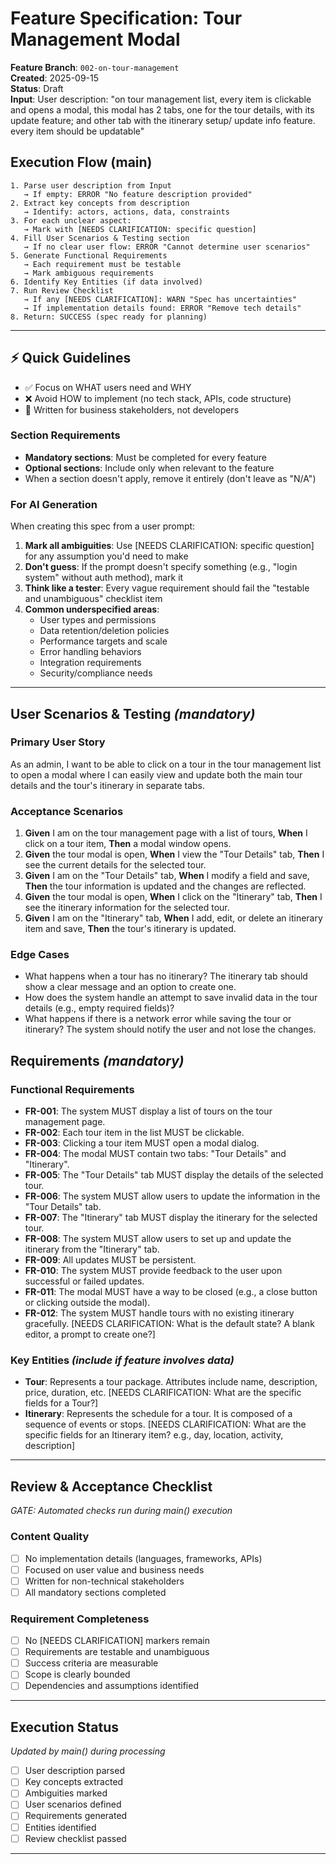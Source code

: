 # Feature Specification: Tour Management Modal

**Feature Branch**: `002-on-tour-management`  
**Created**: 2025-09-15  
**Status**: Draft  
**Input**: User description: "on tour management list, every item is clickable and opens a modal, this modal has 2 tabs, one for the tour details, with its update feature; and other tab with the itinerary setup/ update info feature. every item should be updatable"

## Execution Flow (main)
```
1. Parse user description from Input
   → If empty: ERROR "No feature description provided"
2. Extract key concepts from description
   → Identify: actors, actions, data, constraints
3. For each unclear aspect:
   → Mark with [NEEDS CLARIFICATION: specific question]
4. Fill User Scenarios & Testing section
   → If no clear user flow: ERROR "Cannot determine user scenarios"
5. Generate Functional Requirements
   → Each requirement must be testable
   → Mark ambiguous requirements
6. Identify Key Entities (if data involved)
7. Run Review Checklist
   → If any [NEEDS CLARIFICATION]: WARN "Spec has uncertainties"
   → If implementation details found: ERROR "Remove tech details"
8. Return: SUCCESS (spec ready for planning)
```

---

## ⚡ Quick Guidelines
- ✅ Focus on WHAT users need and WHY
- ❌ Avoid HOW to implement (no tech stack, APIs, code structure)
- 👥 Written for business stakeholders, not developers

### Section Requirements
- **Mandatory sections**: Must be completed for every feature
- **Optional sections**: Include only when relevant to the feature
- When a section doesn't apply, remove it entirely (don't leave as "N/A")

### For AI Generation
When creating this spec from a user prompt:
1. **Mark all ambiguities**: Use [NEEDS CLARIFICATION: specific question] for any assumption you'd need to make
2. **Don't guess**: If the prompt doesn't specify something (e.g., "login system" without auth method), mark it
3. **Think like a tester**: Every vague requirement should fail the "testable and unambiguous" checklist item
4. **Common underspecified areas**:
   - User types and permissions
   - Data retention/deletion policies  
   - Performance targets and scale
   - Error handling behaviors
   - Integration requirements
   - Security/compliance needs

---

## User Scenarios & Testing *(mandatory)*

### Primary User Story
As an admin, I want to be able to click on a tour in the tour management list to open a modal where I can easily view and update both the main tour details and the tour's itinerary in separate tabs.

### Acceptance Scenarios
1. **Given** I am on the tour management page with a list of tours, **When** I click on a tour item, **Then** a modal window opens.
2. **Given** the tour modal is open, **When** I view the "Tour Details" tab, **Then** I see the current details for the selected tour.
3. **Given** I am on the "Tour Details" tab, **When** I modify a field and save, **Then** the tour information is updated and the changes are reflected.
4. **Given** the tour modal is open, **When** I click on the "Itinerary" tab, **Then** I see the itinerary information for the selected tour.
5. **Given** I am on the "Itinerary" tab, **When** I add, edit, or delete an itinerary item and save, **Then** the tour's itinerary is updated.

### Edge Cases
- What happens when a tour has no itinerary? The itinerary tab should show a clear message and an option to create one.
- How does the system handle an attempt to save invalid data in the tour details (e.g., empty required fields)?
- What happens if there is a network error while saving the tour or itinerary? The system should notify the user and not lose the changes.

## Requirements *(mandatory)*

### Functional Requirements
- **FR-001**: The system MUST display a list of tours on the tour management page.
- **FR-002**: Each tour item in the list MUST be clickable.
- **FR-003**: Clicking a tour item MUST open a modal dialog.
- **FR-004**: The modal MUST contain two tabs: "Tour Details" and "Itinerary".
- **FR-005**: The "Tour Details" tab MUST display the details of the selected tour.
- **FR-006**: The system MUST allow users to update the information in the "Tour Details" tab.
- **FR-007**: The "Itinerary" tab MUST display the itinerary for the selected tour.
- **FR-008**: The system MUST allow users to set up and update the itinerary from the "Itinerary" tab.
- **FR-009**: All updates MUST be persistent.
- **FR-010**: The system MUST provide feedback to the user upon successful or failed updates.
- **FR-011**: The modal MUST have a way to be closed (e.g., a close button or clicking outside the modal).
- **FR-012**: The system MUST handle tours with no existing itinerary gracefully. [NEEDS CLARIFICATION: What is the default state? A blank editor, a prompt to create one?]

### Key Entities *(include if feature involves data)*
- **Tour**: Represents a tour package. Attributes include name, description, price, duration, etc. [NEEDS CLARIFICATION: What are the specific fields for a Tour?]
- **Itinerary**: Represents the schedule for a tour. It is composed of a sequence of events or stops. [NEEDS CLARIFICATION: What are the specific fields for an Itinerary item? e.g., day, location, activity, description]

---

## Review & Acceptance Checklist
*GATE: Automated checks run during main() execution*

### Content Quality
- [ ] No implementation details (languages, frameworks, APIs)
- [ ] Focused on user value and business needs
- [ ] Written for non-technical stakeholders
- [ ] All mandatory sections completed

### Requirement Completeness
- [ ] No [NEEDS CLARIFICATION] markers remain
- [ ] Requirements are testable and unambiguous  
- [ ] Success criteria are measurable
- [ ] Scope is clearly bounded
- [ ] Dependencies and assumptions identified

---

## Execution Status
*Updated by main() during processing*

- [ ] User description parsed
- [ ] Key concepts extracted
- [ ] Ambiguities marked
- [ ] User scenarios defined
- [ ] Requirements generated
- [ ] Entities identified
- [ ] Review checklist passed

---
